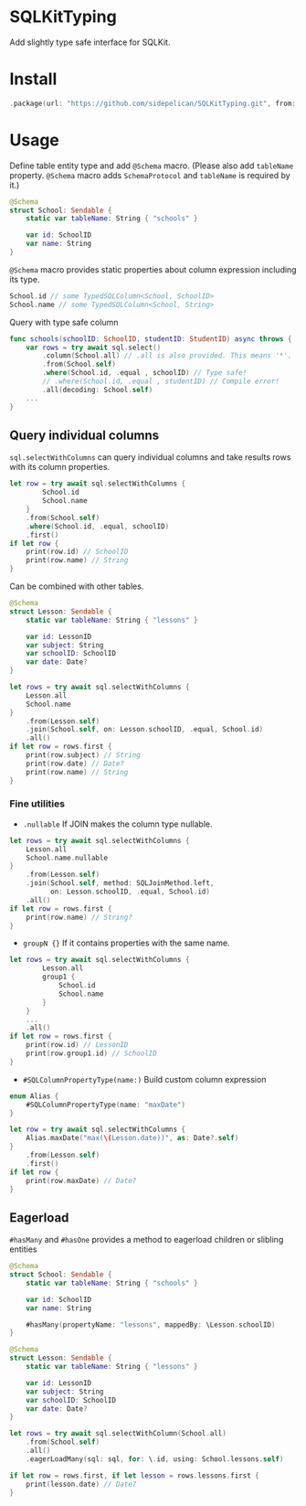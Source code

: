 # SQLKitTyping

Add slightly type safe interface for SQLKit.

# Install

```swift
.package(url: "https://github.com/sidepelican/SQLKitTyping.git", from: "..."),
```

# Usage

Define table entity type and add `@Schema` macro.
(Please also add `tableName` property. `@Schema` macro adds `SchemaProtocol` and `tableName` is required by it.)

```swift
@Schema
struct School: Sendable {
    static var tableName: String { "schools" }

    var id: SchoolID
    var name: String
}
```

`@Schema` macro provides static properties about column expression including its type.


```swift
School.id // some TypedSQLColumn<School, SchoolID>
School.name // some TypedSQLColumn<School, String>
```

Query with type safe column

```swift
func schools(schoolID: SchoolID, studentID: StudentID) async throws {
    var rows = try await sql.select()
        .column(School.all) // .all is also provided. This means '*'.
        .from(School.self)
        .where(School.id, .equal , schoolID) // Type safe!
        // .where(School.id, .equal , studentID) // Compile error!
        .all(decoding: School.self)
    ...
}
```

## Query individual columns

`sql.selectWithColumns` can query individual columns and take results rows with its column properties.

```swift
let row = try await sql.selectWithColumns {
        School.id
        School.name
    }
    .from(School.self)
    .where(School.id, .equal, schoolID)
    .first()
if let row {
    print(row.id) // SchoolID
    print(row.name) // String
}
```

Can be combined with other tables.

```swift
@Schema
struct Lesson: Sendable {
    static var tableName: String { "lessons" }

    var id: LessonID
    var subject: String
    var schoolID: SchoolID
    var date: Date?
}

let rows = try await sql.selectWithColumns {
    Lesson.all
    School.name
}
    .from(Lesson.self)
    .join(School.self, on: Lesson.schoolID, .equal, School.id)
    .all()
if let row = rows.first {
    print(row.subject) // String
    print(row.date) // Date?
    print(row.name) // String
}
```

### Fine utilities

- `.nullable`
  If JOIN makes the column type nullable.

```swift
let rows = try await sql.selectWithColumns {
    Lesson.all
    School.name.nullable
}
    .from(Lesson.self)
    .join(School.self, method: SQLJoinMethod.left,
          on: Lesson.schoolID, .equal, School.id)
    .all()
if let row = rows.first {
    print(row.name) // String?
}
```

- `groupN {}`
  If it contains properties with the same name.

```swift
let rows = try await sql.selectWithColumns {
        Lesson.all
        group1 {
            School.id
            School.name
        }
    }
    ...
    .all()
if let row = rows.first {
    print(row.id) // LessonID
    print(row.group1.id) // SchoolID
}
```

- `#SQLColumnPropertyType(name:)`
  Build custom column expression

```swift
enum Alias {
    #SQLColumnPropertyType(name: "maxDate")
}

let row = try await sql.selectWithColumns {
    Alias.maxDate("max(\(Lesson.date))", as: Date?.self)
}
    .from(Lesson.self)
    .first()
if let row {
    print(row.maxDate) // Date?
}
```


## Eagerload

`#hasMany` and `#hasOne` provides a method to eagerload children or slibling entities

```swift
@Schema
struct School: Sendable {
    static var tableName: String { "schools" }

    var id: SchoolID
    var name: String

    #hasMany(propertyName: "lessons", mappedBy: \Lesson.schoolID)
}

@Schema
struct Lesson: Sendable {
    static var tableName: String { "lessons" }

    var id: LessonID
    var subject: String
    var schoolID: SchoolID
    var date: Date?
}

let rows = try await sql.selectWithColumn(School.all)
    .from(School.self)
    .all()
    .eagerLoadMany(sql: sql, for: \.id, using: School.lessons.self)

if let row = rows.first, if let lesson = rows.lessons.first {
    print(lesson.date) // Date?
}
```
